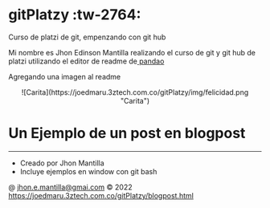 # gitPlatzy :tw-2764:
Curso de platzi de git, empenzando con git hub
> 
Mi nombre es Jhon Edinson Mantilla realizando el curso de git y git hub de platzi
utilizando el editor de readme de[ pandao](https://pandao.github.io/editor.md/en.html " pandao")

Agregando una imagen al readme
<center>
 ![Carita](https://joedmaru.3ztech.com.co/gitPlatzy/img/felicidad.png "Carita")
 </center>

# Un Ejemplo de un post en blogpost
------------
* Creado por Jhon Mantilla
* Incluye ejemplos en window con git bash

&#64; jhon.e.mantilla@gmai.com  &copy; 2022 https://joedmaru.3ztech.com.co/gitPlatzy/blogpost.html  
